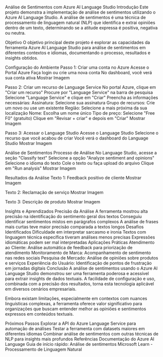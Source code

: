Análise de Sentimentos com Azure AI Language Studio
Introdução
Este projeto demonstra a implementação de análise de sentimentos utilizando o Azure AI Language Studio. A análise de sentimentos é uma técnica de processamento de linguagem natural (NLP) que identifica e extrai opiniões dentro de um texto, determinando se a atitude expressa é positiva, negativa ou neutra.

Objetivo
O objetivo principal deste projeto é explorar as capacidades da ferramenta Azure AI Language Studio para análise de sentimentos em diferentes contextos e idiomas, documentando o processo, resultados e insights obtidos.

Configuração do Ambiente
Passo 1: Criar uma conta no Azure
Acesse o Portal Azure
Faça login ou crie uma nova conta
No dashboard, você verá sua conta ativa
Mostrar Imagem

Passo 2: Criar um recurso de Language Service
No portal Azure, clique em "Criar um recurso"
Procure por "Language Service" na barra de pesquisa
Selecione "Language Service" e clique em "Criar"
Preencha as informações necessárias:
Assinatura: Selecione sua assinatura
Grupo de recursos: Crie um novo ou use um existente
Região: Selecione a mais próxima da sua localização
Nome: Escolha um nome único
Tipo de preço: Selecione "Free F0" (gratuito)
Clique em "Revisar + criar" e depois em "Criar"
Mostrar Imagem

Passo 3: Acessar o Language Studio
Acesse o Language Studio
Selecione o recurso que você acabou de criar
Você verá o dashboard do Language Studio
Mostrar Imagem

Análise de Sentimentos
Processo de Análise
No Language Studio, acesse a seção "Classify text"
Selecione a opção "Analyze sentiment and opinions"
Selecione o idioma do texto
Cole o texto ou faça upload do arquivo
Clique em "Run analysis"
Mostrar Imagem

Resultados da Análise
Texto 1: Feedback positivo de cliente
Mostrar Imagem

Texto 2: Reclamação de serviço
Mostrar Imagem

Texto 3: Descrição de produto
Mostrar Imagem

Insights e Aprendizados
Precisão da Análise
A ferramenta mostrou alta precisão na identificação do sentimento geral dos textos
Conseguiu identificar sentimentos mistos em parágrafos complexos
A análise de frases mais curtas teve maior precisão comparada a textos longos
Desafios Identificados
Dificuldade em interpretar sarcasmo e ironia
Textos com linguagem técnica específica tiveram análises menos precisas
Expressões idiomáticas podem ser mal interpretadas
Aplicações Práticas
Atendimento ao Cliente: Análise automática de feedback para priorização de atendimento
Monitoramento de Marca: Acompanhamento de sentimento nas redes sociais
Pesquisa de Mercado: Análise de opiniões sobre produtos e serviços
Experiência do Usuário: Identificação de pontos de frustração em jornadas digitais
Conclusão
A análise de sentimentos usando o Azure AI Language Studio demonstrou ser uma ferramenta poderosa e acessível para extrair insights de dados textuais. A facilidade de configuração e uso, combinada com a precisão dos resultados, torna esta tecnologia aplicável em diversos cenários empresariais.

Embora existam limitações, especialmente em contextos com nuances linguísticas complexas, a ferramenta oferece valor significativo para organizações que buscam entender melhor as opiniões e sentimentos expressos em conteúdos textuais.

Próximos Passos
Explorar a API do Azure Language Service para automação de análises
Testar a ferramenta com datasets maiores em diferentes idiomas
Combinar análise de sentimentos com outras técnicas de NLP para insights mais profundos
Referências
Documentação do Azure AI Language
Guia de início rápido: Análise de sentimentos
Microsoft Learn - Processamento de Linguagem Natural
